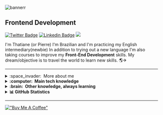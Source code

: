 ![bannerr](https://user-images.githubusercontent.com/95478989/198955082-6e78ebb5-e1e4-49f9-8d32-6e5af3984dcd.gif)

<h2>Frontend Development</h2> 

[![Twitter Badge](https://img.shields.io/badge/@pierrrando-440bd4?style=flat-square&labelColor=440bd4&logo=twitter&logoColor=white&link=https://twitter.com/pierre)](https://twitter.com/pierrrando)
[![Linkedin Badge](https://img.shields.io/badge/-Thatiane%20Malheiros-440bd4?style=flat-square&logo=Linkedin&logoColor=white&link=https://www.linkedin.com/in/devfrontend-thatiane-malheiros/)](https://www.linkedin.com/in/devfrontend-thatiane-malheiros/) 
<a href="https://wa.me/5521980829308" :target="_blank" alt="WhatsApp">
<img src="https://img.shields.io/badge/-WhatsApp-440bd4?style=flat-square&labelColor=440bd4&logo=whatsapp&logoColor=white&link=API-DO-SEU-WHATSAPP"/></a> 
 
I'm Thatiane (or Pierre) I'm Brazilian and I'm practicing my English intermediary(newbie) 
In addition to trying out a new language I'm also taking courses to improve my **Front-End Development** skills.
My dream/objective is to travel the world to learn new skills. &#127758;&#9992; 
<hr>
<details>
   <summary>:space_invader: &nbsp;More about me</summary>   
   
 
 - 🤔 &nbsp; Explorando novas tecnologias e desenvolvendo soluções de software.
 - 🎓 &nbsp; Estudando **Git e Github** na <a href="https://www.geekuniversity.com.br/">Geek University</a>.
 - 💼 &nbsp; Trabalhando como **FREELANCE** na <a href="https://www.workana.com/pt/">Workana</a>
 - 🌱 &nbsp; Aprendendo mais sobre **SASS e SCSS**.

   

</details>   

<details>
  <summary><b>:computer: &nbsp;Main tech knowledge</b></summary>
  <br/>
 
  ![JavaScript](https://img.shields.io/badge/-JavaScript-333333?style=flat&logo=javascript)
  ![HTML5](https://img.shields.io/badge/-HTML5-333333?style=flat&logo=HTML5)
  ![CSS](https://img.shields.io/badge/-CSS-333333?style=flat&logo=CSS3&logoColor=1572B6)
  ![JQUERY](https://img.shields.io/badge/-JQUERY-333333?style=flat&logo=JQUERY&logoColor=007396)&nbsp;
  ![Bootstrap](https://img.shields.io/badge/Bootstrap-333333?style=flat&logo=Bootstrap)
 
  ![Git](https://img.shields.io/badge/-Git-333333?style=flat&logo=git)
  ![GitHub](https://img.shields.io/badge/-GitHub-333333?style=flat&logo=github)
  ![Visual Studio Code](https://img.shields.io/badge/-Visual%20Studio%20Code-333333?style=flat&logo=visual-studio-code&logoColor=007ACC)
    
</details>

<details>
  <summary><b>:brain: &nbsp;Other knowledge, always learning</b></summary>
  <br/>  
   
 ![SASS](https://img.shields.io/badge/-SASS-333333?style=flat&logo=SASS)&nbsp;
 ![AWS](https://img.shields.io/badge/AWS-333333?style=flat&logo=amazon)&nbsp;
 ![Notion](https://img.shields.io/badge/Notion-333333?style?style=flat&logo=Notion)
 ![Figma](https://img.shields.io/badge/figma-333333?style?style=flat&logo=Figma) 
</details>


<details>
  <summary><b>   &#128202; GitHub Statistics</b></summary>
 <br/>
 <p align="center">
 <img height="137px" src="https://github-readme-streak-stats.herokuapp.com/?user=thatianemalheiros&hide_border=true&theme=nightowl" />
    </p>
    <p align="center">
        <img height="137px" src="https://github-readme-stats.vercel.app/api?username=thatianemalheiros&hide_title=true&hide_border=true&show_icons=true&include_all_commits=true&count_private=true&line_height=21&theme=nightowl" /> <img height="137px" src="https://github-readme-stats.vercel.app/api/top-langs/?username=thatianemalheiros&hide=html&hide_title=true&hide_border=true&layout=compact&langs_count=8&theme=nightowl" />
    </p>
</details>
<hr>

[!["Buy Me A Coffee"](https://www.buymeacoffee.com/assets/img/custom_images/orange_img.png)](https://www.buymeacoffee.com/thatianemaZ)



<!---
thatianemalheiros/thatianemalheiros is a ✨ special ✨ repository because its `README.md` (this file) appears on your GitHub profile.
You can click the Preview link to take a look at your changes.
--->
